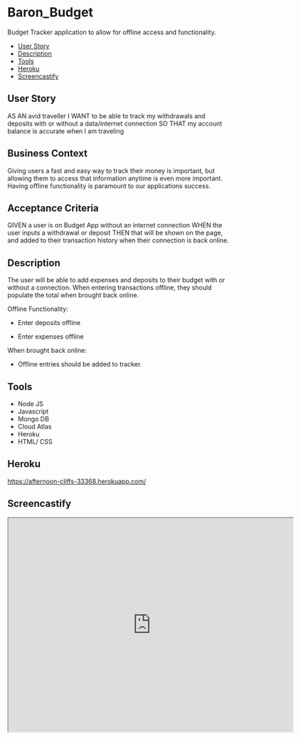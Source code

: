 # Baron_Budget
Budget Tracker application to allow for offline access and functionality.

  * [User Story](#userstory)
  * [Description](#Description)
  * [Tools](#Tools)
  * [Heroku](#Heroku)
  * [Screencastify](#Screencastify)

## User Story
AS AN avid traveller
I WANT to be able to track my withdrawals and deposits with or without a data/internet connection
SO THAT my account balance is accurate when I am traveling

## Business Context

Giving users a fast and easy way to track their money is important, but allowing them to access that information anytime is even more important. Having offline functionality is paramount to our applications success.


## Acceptance Criteria
GIVEN a user is on Budget App without an internet connection
WHEN the user inputs a withdrawal or deposit
THEN that will be shown on the page, and added to their transaction history when their connection is back online.

## Description 
The user will be able to add expenses and deposits to their budget with or without a connection. When entering transactions offline, they should populate the total when brought back online.

Offline Functionality:

  * Enter deposits offline

  * Enter expenses offline

When brought back online:

  * Offline entries should be added to tracker.

## Tools
 * Node JS
 * Javascript
 * Mongo DB 
 * Cloud Atlas
 * Heroku 
 * HTML/ CSS 
 
 ## Heroku
 https://afternoon-cliffs-33368.herokuapp.com/

 ## Screencastify
 <iframe src="https://drive.google.com/file/d/1s2Sd7Pazq_946CLheJ35FgKrPaPY1HT-/preview" width="640" height="480"></iframe>